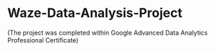 # Waze-Data-Analysis-Project
(The project was completed within Google Advanced Data Analytics Professional Certificate)

